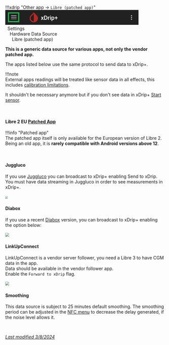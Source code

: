 !!!xdrip "Other app → `Libre (patched app)`"  
    <img src="../../images/hamburger_menu.png" style="zoom:75%;" />  
    &ensp;Settings  
    &emsp;Hardware Data Source  
    &ensp;&emsp;Libre (patched app)

**This is a generic data source for various apps, not only the vendor patched app.**

The apps listed below use the same protocol to send data to xDrip+.

!!!note  
    External apps readings will be treated like sensor data in all effects, this includes [calibration limitations](../../calibrate/calibrate/#libre-2-patched-app).

It shouldn't be necessary anymore but if you don't see data in xDrip+ [Start sensor](../../use/startsensor/#followers-and-companion-apps).

</br>

#### Libre 2 EU [Patched App](../../troubleshoot/libre2/#patched-app)

!!!info "Patched app"  
    The patched app itself is only available for the European version of Libre 2.  
    Being an old app, it is **rarely compatible with Android versions above 12**.

</br>

#### Juggluco

If you use [Juggluco](https://www.juggluco.nl/Juggluco/index.html) you can broadcast to xDrip+ enabling Send to xDrip. You must have data streaming in Juggluco in order to see measurements in xDrip+.

<img src="../images/Juggluco.png" style="zoom:50%;" />

</br>

#### Diabox

If you use a recent [Diabox](https://sirius.thetaphi.de/diabox/) version, you can broadcast to xDrip+ enabling the option below:

<img src="../images/Diabox4.png" style="zoom:75%;" />

</br>

#### LinkUpConnect

LinkUpConnect is a vendor server follower, you need a Libre 3 to have CGM data in the app.  
Data should be available in the vendor follower app.  
Enable the `Forward to xDrip` flag.

<img src="../images/LinkUpConnect.png" style="zoom:75%;" />

</br>

#### Smoothing

This data source is subject to 25 minutes default smoothing. The smoothing period can be adjusted in the [NFC menu](../../use/NFC/#smooth-libre-3-data-when-using-xxx-method) to decrease the delay generated, if the noise level allows it.

</br>

[*Last modified 3/8/2024*](https://github.com/NightscoutFoundation/xDrip/releases/tag/2024.08.02)
